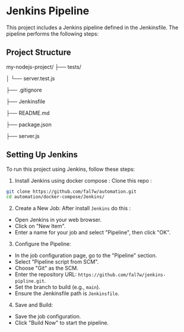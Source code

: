# Jenkins Pipeline
This project includes a Jenkins pipeline defined in the Jenkinsfile. The pipeline performs the following steps:

## Project Structure

my-nodejs-project/
├── tests/

│   └── server.test.js

├── .gitignore

├── Jenkinsfile

├── README.md

├── package.json

├── server.js

## Setting Up Jenkins

To run this project using Jenkins, follow these steps:
1. Install Jenkins using docker compose : 
Clone this repo :

``` sh
git clone https://github.com/fal7w/automation.git
cd automation/docker-compose/Jenkins/
```

2. Create a New Job:
After install `Jenkins` do this :
  - Open Jenkins in your web browser.
  - Click on "New Item".
  - Enter a name for your job and select "Pipeline", then click "OK".

3. Configure the Pipeline:
  - In the job configuration page, go to the "Pipeline" section.
  - Select "Pipeline script from SCM".
  - Choose "Git" as the SCM.
  - Enter the repository URL: `https://github.com/fal7w/jenkins-pipline.git`.
  - Set the branch to build (e.g., `main`).
  - Ensure the Jenkinsfile path is `Jenkinsfile`.

4. Save and Build:
  - Save the job configuration.
  - Click "Build Now" to start the pipeline.
